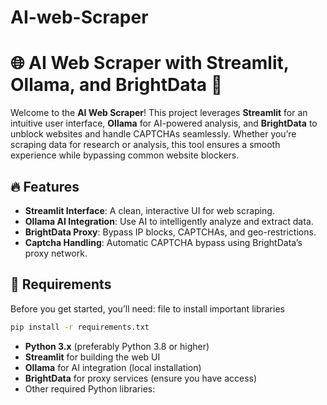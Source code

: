 # AI-web-Scraper
# 🌐 AI Web Scraper with Streamlit, Ollama, and BrightData 🚀

Welcome to the **AI Web Scraper**! This project leverages **Streamlit** for an intuitive user interface, **Ollama** for AI-powered analysis, and **BrightData** to unblock websites and handle CAPTCHAs seamlessly. Whether you’re scraping data for research or analysis, this tool ensures a smooth experience while bypassing common website blockers.

## 🔥 Features

- **Streamlit Interface**: A clean, interactive UI for web scraping.
- **Ollama AI Integration**: Use AI to intelligently analyze and extract data.
- **BrightData Proxy**: Bypass IP blocks, CAPTCHAs, and geo-restrictions.
- **Captcha Handling**: Automatic CAPTCHA bypass using BrightData’s proxy network.

## 🚀 Requirements

Before you get started, you’ll need:
file to install important libraries

```bash
pip install -r requirements.txt
```


- **Python 3.x** (preferably Python 3.8 or higher)
- **Streamlit** for building the web UI
- **Ollama** for AI integration (local installation)
- **BrightData** for proxy services (ensure you have access)
- Other required Python libraries:


